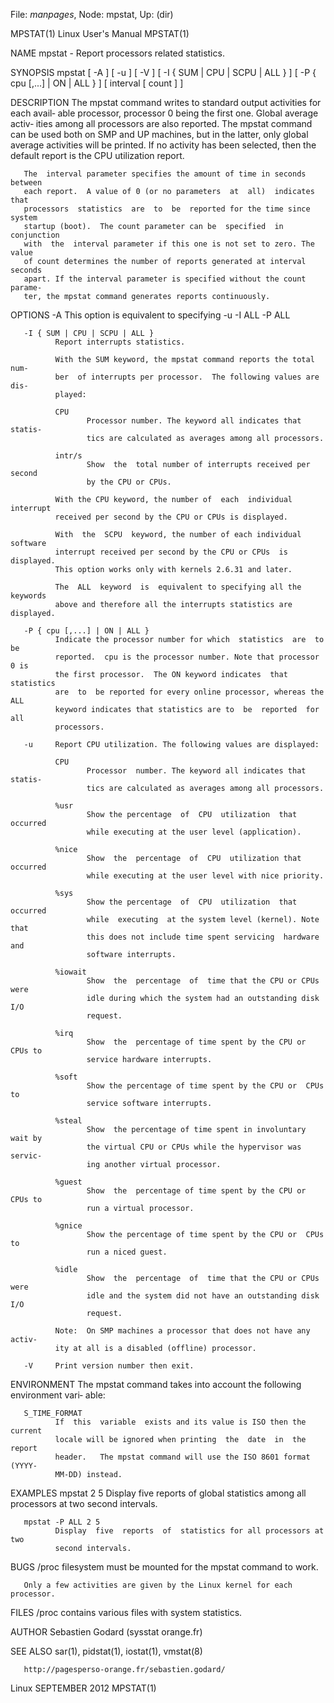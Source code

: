 File: *manpages*,  Node: mpstat,  Up: (dir)

MPSTAT(1)                     Linux User's Manual                    MPSTAT(1)



NAME
       mpstat - Report processors related statistics.

SYNOPSIS
       mpstat  [  -A  ] [ -u ] [ -V ] [ -I { SUM | CPU | SCPU | ALL } ] [ -P {
       cpu [,...] | ON | ALL } ] [ interval [ count ] ]

DESCRIPTION
       The mpstat command writes to standard output activities for each avail‐
       able processor, processor 0 being the first one.  Global average activ‐
       ities among all processors are also reported.  The mpstat  command  can
       be  used  both  on  SMP and UP machines, but in the latter, only global
       average activities will be printed. If no activity has  been  selected,
       then the default report is the CPU utilization report.

       The  interval parameter specifies the amount of time in seconds between
       each report.  A value of 0 (or no parameters  at  all)  indicates  that
       processors  statistics  are  to  be  reported for the time since system
       startup (boot).  The count parameter can be  specified  in  conjunction
       with  the  interval parameter if this one is not set to zero. The value
       of count determines the number of reports generated at interval seconds
       apart. If the interval parameter is specified without the count parame‐
       ter, the mpstat command generates reports continuously.


OPTIONS
       -A     This option is equivalent to specifying -u -I ALL -P ALL

       -I { SUM | CPU | SCPU | ALL }
              Report interrupts statistics.

              With the SUM keyword, the mpstat command reports the total  num‐
              ber  of interrupts per processor.  The following values are dis‐
              played:

              CPU
                     Processor number. The keyword all indicates that  statis‐
                     tics are calculated as averages among all processors.

              intr/s
                     Show  the  total number of interrupts received per second
                     by the CPU or CPUs.

              With the CPU keyword, the number of  each  individual  interrupt
              received per second by the CPU or CPUs is displayed.

              With  the  SCPU  keyword, the number of each individual software
              interrupt received per second by the CPU or CPUs  is  displayed.
              This option works only with kernels 2.6.31 and later.

              The  ALL  keyword  is  equivalent to specifying all the keywords
              above and therefore all the interrupts statistics are displayed.

       -P { cpu [,...] | ON | ALL }
              Indicate the processor number for which  statistics  are  to  be
              reported.  cpu is the processor number. Note that processor 0 is
              the first processor.  The ON keyword indicates  that  statistics
              are  to  be reported for every online processor, whereas the ALL
              keyword indicates that statistics are to  be  reported  for  all
              processors.

       -u     Report CPU utilization. The following values are displayed:

              CPU
                     Processor  number. The keyword all indicates that statis‐
                     tics are calculated as averages among all processors.

              %usr
                     Show the percentage  of  CPU  utilization  that  occurred
                     while executing at the user level (application).

              %nice
                     Show  the  percentage  of  CPU  utilization that occurred
                     while executing at the user level with nice priority.

              %sys
                     Show the percentage  of  CPU  utilization  that  occurred
                     while  executing  at the system level (kernel). Note that
                     this does not include time spent servicing  hardware  and
                     software interrupts.

              %iowait
                     Show  the  percentage  of  time that the CPU or CPUs were
                     idle during which the system had an outstanding disk  I/O
                     request.

              %irq
                     Show  the  percentage of time spent by the CPU or CPUs to
                     service hardware interrupts.

              %soft
                     Show the percentage of time spent by the CPU or  CPUs  to
                     service software interrupts.

              %steal
                     Show  the percentage of time spent in involuntary wait by
                     the virtual CPU or CPUs while the hypervisor was  servic‐
                     ing another virtual processor.

              %guest
                     Show  the  percentage of time spent by the CPU or CPUs to
                     run a virtual processor.

              %gnice
                     Show the percentage of time spent by the CPU or  CPUs  to
                     run a niced guest.

              %idle
                     Show  the  percentage  of  time that the CPU or CPUs were
                     idle and the system did not have an outstanding disk  I/O
                     request.

              Note:  On SMP machines a processor that does not have any activ‐
              ity at all is a disabled (offline) processor.

       -V     Print version number then exit.


ENVIRONMENT
       The mpstat command takes into account the following  environment  vari‐
       able:


       S_TIME_FORMAT
              If  this  variable  exists and its value is ISO then the current
              locale will be ignored when printing  the  date  in  the  report
              header.   The mpstat command will use the ISO 8601 format (YYYY-
              MM-DD) instead.


EXAMPLES
       mpstat 2 5
              Display five reports of global statistics among  all  processors
              at two second intervals.

       mpstat -P ALL 2 5
              Display  five  reports  of  statistics for all processors at two
              second intervals.


BUGS
       /proc filesystem must be mounted for the mpstat command to work.

       Only a few activities are given by the Linux kernel for each processor.


FILES
       /proc contains various files with system statistics.


AUTHOR
       Sebastien Godard (sysstat <at> orange.fr)

SEE ALSO
       sar(1), pidstat(1), iostat(1), vmstat(8)

       http://pagesperso-orange.fr/sebastien.godard/



Linux                           SEPTEMBER 2012                       MPSTAT(1)
